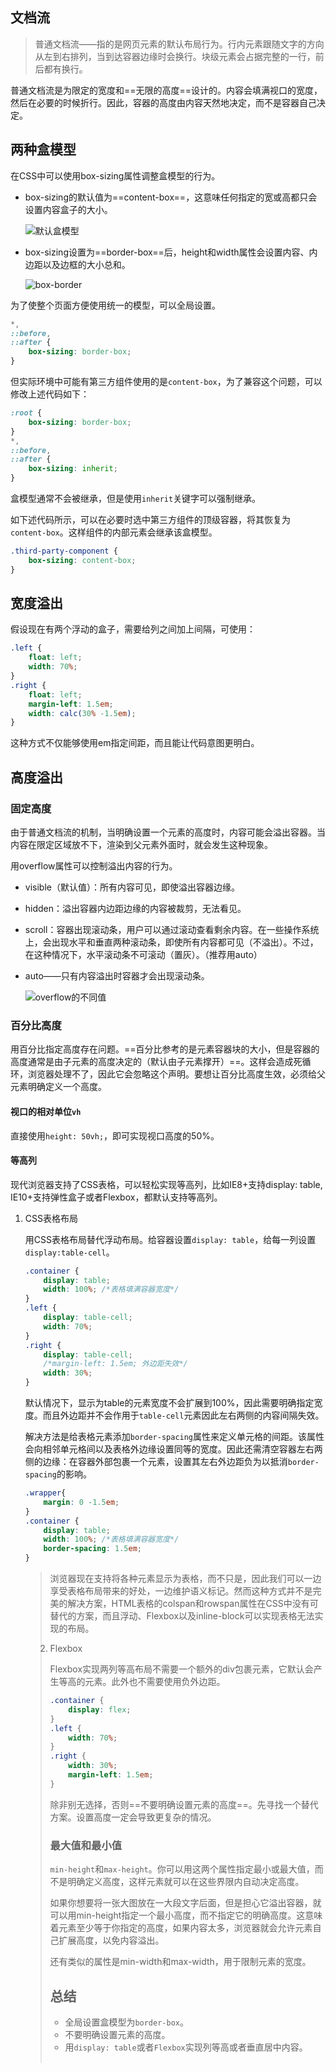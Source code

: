 ## 文档流

> 普通文档流——指的是网页元素的默认布局行为。行内元素跟随文字的方向从左到右排列，当到达容器边缘时会换行。块级元素会占据完整的一行，前后都有换行。

普通文档流是为限定的宽度和==无限的高度==设计的。内容会填满视口的宽度，然后在必要的时候折行。因此，容器的高度由内容天然地决定，而不是容器自己决定。

## 两种盒模型

在CSS中可以使用box-sizing属性调整盒模型的行为。

- box-sizing的默认值为==content-box==，这意味任何指定的宽或高都只会设置内容盒子的大小。

  ![默认盒模型](box-content.png)

- box-sizing设置为==border-box==后，height和width属性会设置内容、内边距以及边框的大小总和。

  ![box-border](box-border.png)

为了使整个页面方便使用统一的模型，可以全局设置。

```css
*,
::before,
::after {
    box-sizing: border-box;
}
```

但实际环境中可能有第三方组件使用的是`content-box`，为了兼容这个问题，可以修改上述代码如下：

```css
:root {
    box-sizing: border-box;
}
*,
::before,
::after {
    box-sizing: inherit;
}
```

盒模型通常不会被继承，但是使用`inherit`关键字可以强制继承。

如下述代码所示，可以在必要时选中第三方组件的顶级容器，将其恢复为`content-box`。这样组件的内部元素会继承该盒模型。

```css
.third-party-component {
    box-sizing: content-box;
}
```

## 宽度溢出

假设现在有两个浮动的盒子，需要给列之间加上间隔，可使用：

```css
.left {
    float: left;
    width: 70%;
}
.right {
    float: left;
    margin-left: 1.5em;
    width: calc(30% -1.5em);
}
```

这种方式不仅能够使用em指定间距，而且能让代码意图更明白。

## 高度溢出

### 固定高度

由于普通文档流的机制，当明确设置一个元素的高度时，内容可能会溢出容器。当内容在限定区域放不下，渲染到父元素外面时，就会发生这种现象。

用overflow属性可以控制溢出内容的行为。

- visible（默认值）：所有内容可见，即使溢出容器边缘。
-  hidden：溢出容器内边距边缘的内容被裁剪，无法看见。
-  scroll：容器出现滚动条，用户可以通过滚动查看剩余内容。在一些操作系统上，会出现水平和垂直两种滚动条，即使所有内容都可见（不溢出）。不过，在这种情况下，水平滚动条不可滚动（置灰）。（推荐用auto）
-  auto——只有内容溢出时容器才会出现滚动条。

    ![overflow的不同值](overflow-test.png)

### 百分比高度

用百分比指定高度存在问题。==百分比参考的是元素容器块的大小，但是容器的高度通常是由子元素的高度决定的（默认由子元素撑开）==。这样会造成死循环，浏览器处理不了，因此它会忽略这个声明。要想让百分比高度生效，必须给父元素明确定义一个高度。

#### 视口的相对单位`vh`

直接使用`height: 50vh;`，即可实现视口高度的50%。

#### 等高列

现代浏览器支持了CSS表格，可以轻松实现等高列，比如IE8+支持display: table, IE10+支持弹性盒子或者Flexbox，都默认支持等高列。

1. CSS表格布局

   用CSS表格布局替代浮动布局。给容器设置`display: table`，给每一列设置`display:table-cell`。

   ```css
   .container {
       display: table;
       width: 100%; /*表格填满容器宽度*/
   }
   .left {
       display: table-cell;
       width: 70%;
   }
   .right {
       display: table-cell;
       /*margin-left: 1.5em; 外边距失效*/
       width: 30%;
   }
   ```

   默认情况下，显示为table的元素宽度不会扩展到100%，因此需要明确指定宽度。而且外边距并不会作用于`table-cell`元素因此左右两侧的内容间隔失效。

   解决方法是给表格元素添加`border-spacing`属性来定义单元格的间距。该属性会向相邻单元格间以及表格外边缘设置同等的宽度。因此还需清空容器左右两侧的边缘：在容器外部包裹一个元素，设置其左右外边距负为以抵消`border-spacing`的影响。

   ```css
   .wrapper{
       margin: 0 -1.5em;
   }
   .container {
       display: table;
       width: 100%; /*表格填满容器宽度*/
       border-spacing: 1.5em;
   }
   ```

   > 浏览器现在支持将各种元素显示为表格，而不只是<table>，因此我们可以一边享受表格布局带来的好处，一边维护语义标记。然而这种方式并不是完美的解决方案，HTML表格的colspan和rowspan属性在CSS中没有可替代的方案，而且浮动、Flexbox以及inline-block可以实现表格无法实现的布局。

   

2. Flexbox

   Flexbox实现两列等高布局不需要一个额外的div包裹元素，它默认会产生等高的元素。此外也不需要使用负外边距。

   ```css
   .container {
       display: flex;
   }
   .left {
       width: 70%;
   }
   .right {
       width: 30%;
       margin-left: 1.5em;
   }
   ```

   除非别无选择，否则==不要明确设置元素的高度==。先寻找一个替代方案。设置高度一定会导致更复杂的情况。

### 最大值和最小值

`min-height`和`max-height`。你可以用这两个属性指定最小或最大值，而不是明确定义高度，这样元素就可以在这些界限内自动决定高度。

如果你想要将一张大图放在一大段文字后面，但是担心它溢出容器，就可以用min-height指定一个最小高度，而不指定它的明确高度。这意味着元素至少等于你指定的高度，如果内容太多，浏览器就会允许元素自己扩展高度，以免内容溢出。

还有类似的属性是min-width和max-width，用于限制元素的宽度。



## 总结

- 全局设置盒模型为`border-box`。
- 不要明确设置元素的高度。
- 用`display: table`或者`Flexbox`实现列等高或者垂直居中内容。